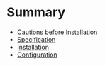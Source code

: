 # Summary

- [Cautions before Installation](./cautions.md)
- [Specification](./specification.md)
- [Installation](./installation.md)
- [Configuration](./configuration.md)
